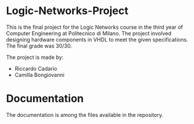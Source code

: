 # Logic-Networks-Project
This is the final project for the Logic Networks course in the third year of Computer Engineering at Politecnico di Milano. The project involved designing hardware components in VHDL to meet the given specifications. The final grade was 30/30.

The project is made by:
- Riccardo Cadario
- Camilla Bongiovanni

# Documentation
The documentation is among the files available in the repository.
